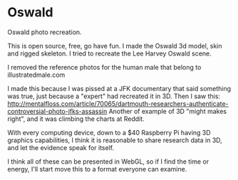 # Oswald
Oswald photo recreation.

  This is open source, free, go have fun.  I made the Oswald 3d model, skin and rigged skeleton.  I tried to recreate the Lee Harvey Oswald scene.

  I removed the reference photos for the human male that belong to illustratedmale.com

  I made this because I was pissed at a JFK documentary that said something was true, just because a "expert" had recreated it in 3D.
Then I saw this: http://mentalfloss.com/article/70065/dartmouth-researchers-authenticate-controversial-photo-jfks-assassin
  Another of example of 3D "might makes right", and it was climbing the charts at Reddit.
  
  With every computing device, down to a $40 Raspberry Pi having 3D graphics capabilities, I think it is reasonable to share research data in 3D, and let the evidence speak for itself.  

  I think all of these can be presented in WebGL, so if I find the time or energy, I'll start move this to a format everyone can examine. 
